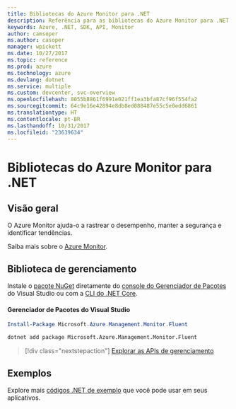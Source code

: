 ```yaml
---
title: Bibliotecas do Azure Monitor para .NET
description: Referência para as bibliotecas do Azure Monitor para .NET
keywords: Azure, .NET, SDK, API, Monitor
author: camsoper
ms.author: casoper
manager: wpickett
ms.date: 10/27/2017
ms.topic: reference
ms.prod: azure
ms.technology: azure
ms.devlang: dotnet
ms.service: multiple
ms.custom: devcenter, svc-overview
ms.openlocfilehash: 8055b8861f6991e021ff1ea3bfa87cf96f554fa2
ms.sourcegitcommit: 64c9e16e42894e8db8ed088487e55c5e0edd6861
ms.translationtype: HT
ms.contentlocale: pt-BR
ms.lasthandoff: 10/31/2017
ms.locfileid: "23639634"
---
```

# <a name="azure-monitor-libraries-for-net"></a>Bibliotecas do Azure Monitor para .NET

## <a name="overview"></a>Visão geral

O Azure Monitor ajuda-o a rastrear o desempenho, manter a segurança e identificar tendências.

Saiba mais sobre o [Azure Monitor](/azure/monitoring-and-diagnostics/).   

## <a name="management-library"></a>Biblioteca de gerenciamento

Instale o [pacote NuGet](https://www.nuget.org/packages/Microsoft.Azure.Management.Monitor.Fluent) diretamente do [console do Gerenciador de Pacotes][PackageManager] do Visual Studio ou com a [CLI do .NET Core][DotNetCLI].

#### <a name="visual-studio-package-manager"></a>Gerenciador de Pacotes do Visual Studio

```powershell
Install-Package Microsoft.Azure.Management.Monitor.Fluent
```

```bash
dotnet add package Microsoft.Azure.Management.Monitor.Fluent
```

> [!div class="nextstepaction"]
> [Explorar as APIs de gerenciamento](/dotnet/api/overview/azure/monitor/management)

## <a name="samples"></a>Exemplos

Explore mais [códigos .NET de exemplo](https://azure.microsoft.com/resources/samples/?platform=dotnet) que você pode usar em seus aplicativos.

[PackageManager]: https://docs.microsoft.com/nuget/tools/package-manager-console
[DotNetCLI]: https://docs.microsoft.com/dotnet/core/tools/dotnet-add-package